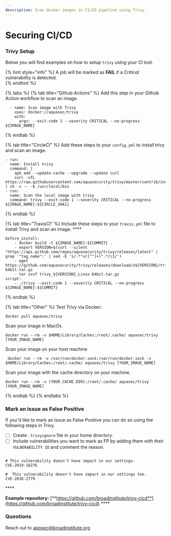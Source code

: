 ```yaml
---
description: Scan docker images in CI/CD pipeline using Trivy.
---
```


# Securing CI/CD

### Trivy Setup

Below you will find examples on how to setup `trivy` using your CI tool. 

{% hint style="info" %}
A job will be marked as **FAIL** if a _Critical_ vulnerability is detected.   
{% endhint %}

{% tabs %}
{% tab title="Github Actions" %}
Add this step in your Github Action workflow to scan an image. 

```text
  - name: Scan image with Trivy
    uses: docker://aquasec/trivy
    with:
      args: --exit-code 1 --severity CRITICAL --no-progress ${IMAGE_NAME}
```
{% endtab %}

{% tab title="CircleCI" %}
Add these steps to your `config.yml` to install trivy and scan an image. 

```text
- run:
  name: Install trivy
  command: |
    apk add --update-cache --upgrade --update curl
    curl -sfL https://raw.githubusercontent.com/aquasecurity/trivy/master/contrib/install.sh | sh -s -- -b /usr/local/bin
- run:
  name: Scan the local image with trivy 
  command: trivy --exit-code 1 --severity CRITICAL --no-progress ${IMAGE_NAME}:${CIRCLE_SHA1}
```
{% endtab %}

{% tab title="TravisCI" %}
Include these steps to your `travis.yml` file to install Trivy and scan an image. ****

```text
before_install:
    - docker build -t ${IMAGE_NAME}:${COMMIT} .
    - export VERSION=$(curl --silent "https://api.github.com/repos/aquasecurity/trivy/releases/latest" | grep '"tag_name":' | sed -E 's/.*"v([^"]+)".*/\1/')
    - wget https://github.com/aquasecurity/trivy/releases/download/v${VERSION}/trivy_${VERSION}_Linux-64bit.tar.gz
    - tar zxvf trivy_${VERSION}_Linux-64bit.tar.gz
script:
    - ./trivy --exit-code 1 --severity CRITICAL --no-progress ${IMAGE_NAME}:${COMMIT}
```
{% endtab %}

{% tab title="Other" %}
Test Trivy via Docker: 

```text
docker pull aquasec/trivy                                
```

Scan your image in MacOs

```text
docker run --rm -v $HOME/Library/Caches:/root/.cache/ aquasec/trivy [YOUR_IMAGE_NAME]
```

Scan your image on your host machine

```text
 docker run --rm -v /var/run/docker.sock:/var/run/docker.sock -v $HOME/Library/Caches:/root/.cache/ aquasec/trivy [YOUR_IMAGE_NAME]
```

Scan your image with the cache directory on your machine.

```text
docker run --rm -v [YOUR_CACHE_DIR]:/root/.cache/ aquasec/trivy [YOUR_IMAGE_NAME]
```
{% endtab %}
{% endtabs %}

### Mark an issue as False Positive

If you'd like to mark an issue as False Positive you can do so using the following steps in Trivy.

* [ ] Create `.trivyignore` file in your home directory.
* [ ] Include vulnerabilities you want to mark as FP by adding them with their `VULNERABILITY ID` and comment the reason. 

```text

# This vulnerability doesn't have impact in our settings. 
CVE-2019-18276

#  This vulnerability doesn't have impact in our settings too.
CVE-2016-2779 

```

\*\*\*\*

 **Example repository:** [**https://github.com/broadinstitute/trivy-cicd**](https://github.com/broadinstitute/trivy-cicd) ****

### Questions

Reach out to appsec@broadinstitute.org







